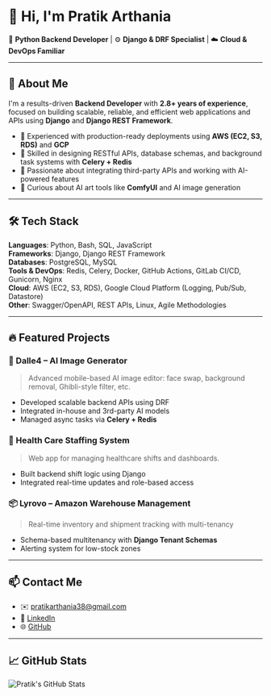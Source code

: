 # 👋 Hi, I'm Pratik Arthania

🎯 **Python Backend Developer** | ⚙️ **Django & DRF Specialist** | ☁️ **Cloud & DevOps Familiar**

---

## 🧠 About Me

I'm a results-driven **Backend Developer** with **2.8+ years of experience**, focused on building scalable, reliable, and efficient web applications and APIs using **Django** and **Django REST Framework**.

- 🏢 Experienced with production-ready deployments using **AWS (EC2, S3, RDS)** and **GCP**
- 🔧 Skilled in designing RESTful APIs, database schemas, and background task systems with **Celery + Redis**
- 🧩 Passionate about integrating third-party APIs and working with AI-powered features
- 🧠 Curious about AI art tools like **ComfyUI** and AI image generation

---

## 🛠️ Tech Stack

**Languages**: Python, Bash, SQL, JavaScript  
**Frameworks**: Django, Django REST Framework  
**Databases**: PostgreSQL, MySQL  
**Tools & DevOps**: Redis, Celery, Docker, GitHub Actions, GitLab CI/CD, Gunicorn, Nginx  
**Cloud**: AWS (EC2, S3, RDS), Google Cloud Platform (Logging, Pub/Sub, Datastore)  
**Other**: Swagger/OpenAPI, REST APIs, Linux, Agile Methodologies

---

## 🔥 Featured Projects

### 🧠 Dalle4 – AI Image Generator
> Advanced mobile-based AI image editor: face swap, background removal, Ghibli-style filter, etc.

- Developed scalable backend APIs using DRF
- Integrated in-house and 3rd-party AI models
- Managed async tasks via **Celery + Redis**

### 🏥 Health Care Staffing System
> Web app for managing healthcare shifts and dashboards.

- Built backend shift logic using Django
- Integrated real-time updates and role-based access

### 📦 Lyrovo – Amazon Warehouse Management
> Real-time inventory and shipment tracking with multi-tenancy

- Schema-based multitenancy with **Django Tenant Schemas**
- Alerting system for low-stock zones

---

## 📫 Contact Me

- ✉️ pratikarthania38@gmail.com
- 🔗 [LinkedIn](https://linkedin.com/in/pratik-arthania)
- 🌐 [GitHub](https://github.com/pratik1621998)

---

## 📈 GitHub Stats

![Pratik's GitHub Stats](https://github-readme-stats.vercel.app/api?username=pratik1621998&show_icons=true&theme=github_dark)


